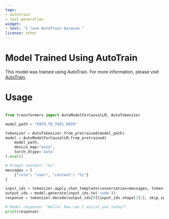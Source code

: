 ```yaml
---
tags:
- autotrain
- text-generation
widget:
- text: "I love AutoTrain because "
license: other
---
```


# Model Trained Using AutoTrain

This model was trained using AutoTrain. For more information, please visit [AutoTrain](https://hf.co/docs/autotrain).

# Usage

```python

from transformers import AutoModelForCausalLM, AutoTokenizer

model_path = "PATH_TO_THIS_REPO"

tokenizer = AutoTokenizer.from_pretrained(model_path)
model = AutoModelForCausalLM.from_pretrained(
    model_path,
    device_map="auto",
    torch_dtype='auto'
).eval()

# Prompt content: "hi"
messages = [
    {"role": "user", "content": "hi"}
]

input_ids = tokenizer.apply_chat_template(conversation=messages, tokenize=True, add_generation_prompt=True, return_tensors='pt')
output_ids = model.generate(input_ids.to('cuda'))
response = tokenizer.decode(output_ids[0][input_ids.shape[1]:], skip_special_tokens=True)

# Model response: "Hello! How can I assist you today?"
print(response)
```
